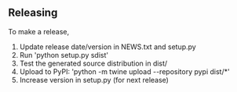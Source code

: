 ## Releasing

To make a release,

  1) Update release date/version in NEWS.txt and setup.py
  2) Run 'python setup.py sdist'
  3) Test the generated source distribution in dist/
  4) Upload to PyPI: 'python -m twine upload --repository pypi dist/*'
  5) Increase version in setup.py (for next release)

